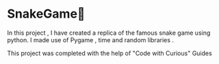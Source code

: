 # SnakeGame🐍
In this project , I have created a replica of the famous snake game using python.
I made use of Pygame , time and random libraries .

This project was completed with the help of "Code with Curious" Guides  
